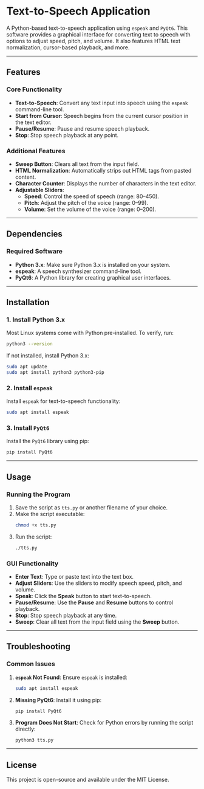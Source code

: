 
# Text-to-Speech Application

A Python-based text-to-speech application using `espeak` and `PyQt6`. This software provides a graphical interface for converting text to speech with options to adjust speed, pitch, and volume. It also features HTML text normalization, cursor-based playback, and more.

---

## Features

### Core Functionality
- **Text-to-Speech**: Convert any text input into speech using the `espeak` command-line tool.
- **Start from Cursor**: Speech begins from the current cursor position in the text editor.
- **Pause/Resume**: Pause and resume speech playback.
- **Stop**: Stop speech playback at any point.

### Additional Features
- **Sweep Button**: Clears all text from the input field.
- **HTML Normalization**: Automatically strips out HTML tags from pasted content.
- **Character Counter**: Displays the number of characters in the text editor.
- **Adjustable Sliders**:
  - **Speed**: Control the speed of speech (range: 80–450).
  - **Pitch**: Adjust the pitch of the voice (range: 0–99).
  - **Volume**: Set the volume of the voice (range: 0–200).

---

## Dependencies

### Required Software
- **Python 3.x**: Make sure Python 3.x is installed on your system.
- **espeak**: A speech synthesizer command-line tool.
- **PyQt6**: A Python library for creating graphical user interfaces.

---

## Installation

### 1. Install Python 3.x
Most Linux systems come with Python pre-installed. To verify, run:
```bash
python3 --version
```

If not installed, install Python 3.x:
```bash
sudo apt update
sudo apt install python3 python3-pip
```

### 2. Install `espeak`
Install `espeak` for text-to-speech functionality:
```bash
sudo apt install espeak
```

### 3. Install `PyQt6`
Install the `PyQt6` library using pip:
```bash
pip install PyQt6
```

---

## Usage

### Running the Program
1. Save the script as `tts.py` or another filename of your choice.
2. Make the script executable:
   ```bash
   chmod +x tts.py
   ```
3. Run the script:
   ```bash
   ./tts.py
   ```

### GUI Functionality
- **Enter Text**: Type or paste text into the text box.
- **Adjust Sliders**: Use the sliders to modify speech speed, pitch, and volume.
- **Speak**: Click the **Speak** button to start text-to-speech.
- **Pause/Resume**: Use the **Pause** and **Resume** buttons to control playback.
- **Stop**: Stop speech playback at any time.
- **Sweep**: Clear all text from the input field using the **Sweep** button.

---

## Troubleshooting

### Common Issues
1. **`espeak` Not Found**:
   Ensure `espeak` is installed:
   ```bash
   sudo apt install espeak
   ```
2. **Missing PyQt6**:
   Install it using pip:
   ```bash
   pip install PyQt6
   ```
3. **Program Does Not Start**:
   Check for Python errors by running the script directly:
   ```bash
   python3 tts.py
   ```
---

## License
This project is open-source and available under the MIT License.
